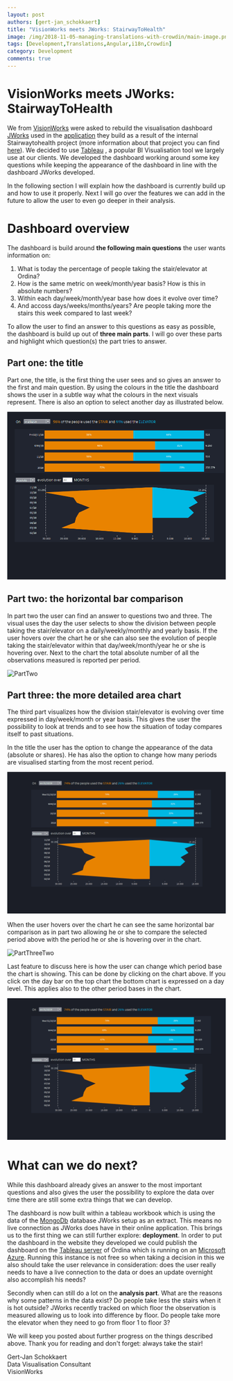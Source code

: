```yaml
---
layout: post
authors: [gert-jan_schokkaert]
title: "VisionWorks meets JWorks: StairwayToHealth"
image: /img/2018-11-05-managing-translations-with-crowdin/main-image.png
tags: [Development,Translations,Angular,i18n,Crowdin]
category: Development
comments: true
---
```


# VisionWorks meets JWorks: StairwayToHealth
We from [VisionWorks][] were asked to rebuild the visualisation dashboard [JWorks][] used in the [application][] they build as a result of the internal Stairwaytohealth project (more information about that project you can find [here][]). We decided to use [Tableau][] , a popular BI Visualisation tool we largely use at our clients. We developed the dashboard working around some key questions while keeping the appearance of the dashboard in line with the dashboard JWorks developed.

In the following section I will explain how the dashboard is currently build up and how to use it properly. Next I will go over the features we can add in the future to allow the user to even go deeper in their analysis.

# Dashboard overview

The dashboard is build around **the following main questions** the user wants information on:
1. What is today the percentage of people taking the stair/elevator at Ordina?
2. How is the same metric on week/month/year basis? How is this in absolute numbers?
3. Within each day/week/month/year base how does it evolve over time?
4. And accoss days/weeks/months/years? Are people taking more the stairs this week compared to last week?

To allow the user to find an answer to this questions as easy as possible, the dashboard is build up out of **three main parts**. I will go over these parts and highlight which question(s) the part tries to answer.

## Part one: the title

Part one, the title, is the first thing the user sees and so gives an answer to the first and main question. By using the colours in the title the dashboard shows the user in a subtle way what the colours in the next visuals represent. There is also an option to select another day as illustrated below.

![PartOne](../img/2018-11-16-stairway-to-health/PartOne.gif)

## Part two: the horizontal bar comparison

In part two the user can find an answer to questions two and three. The visual uses the day the user selects to show the division between people taking the stair/elevator on a daily/weekly/monthly and yearly basis. If the user hovers over the chart he or she can also see the evolution of people taking the stair/elevator within that day/week/month/year he or she is hovering over. Next to the chart the total absolute number of all the observations measured is reported per period.

![PartTwo](../img/2018-11-16-stairway-to-health/PartTwo.gif)

## Part three: the more detailed area chart

The third part visualizes how the division stair/elevator is evolving over time expressed in day/week/month or year basis. This gives the user the possibility to look at trends and to see how the situation of today compares itself to past situations. 

In the title the user has the option to change the appearance of the data (absolute or shares). He has also the option to change how many periods are visualised starting from the most recent period.

![PartThreeOne](../img/2018-11-16-stairway-to-health/PartThreeOne.gif)

When the user hovers over the chart he can see the same horizontal bar comparison as in part two allowing he or she to compare the selected period above with the period he or she is hovering over in the chart.

![PartThreeTwo](../img/2018-11-16-stairway-to-health/PartThreeTwo.gif)

Last feature to discuss here is how the user can change which period base the chart is showing. This can be done by clicking on the chart above. If you click on the day bar on the top chart the bottom chart is expressed on a day level. This applies also to the other period bases in the chart.

![PartThreeThree](../img/2018-11-16-stairway-to-health/PartThreeThree.gif)

# What can we do next?

While this dashboard already gives an answer to the most important questions and also gives the user the possibility to explore the data over time there are still some extra things that we can develop.

The dashboard is now built within a tableau workbook which is using the data of the [MongoDb][] database JWorks setup as an extract. This means no live connection as JWorks does have in their online application. This brings us to the first thing we can still further explore: **deployment**. In order to put the dashboard in the website they developed we could publish the dashboard on the [Tableau server][] of Ordina which is running on an [Microsoft Azure][]. Running this instance is not free so when taking a decision in this we also should take the user relevance in consideration: does the user really needs to have a live connection to the data or does an update overnight also accomplish his needs?

Secondly when can still do a lot on the **analysis part**. What are the reasons why some patterns in the data exist? Do people take less the stairs when it is hot outside? 
JWorks recently tracked on which floor the observation is measured allowing us to look into difference by floor. Do people take more the elevator when they need to go from floor 1 to floor 3?

We will keep you posted about further progress on the things described above. Thank you for reading and don't forget: always take the stair!



Gert-Jan Schokkaert   
Data Visualisation Consultant   
VisionWorks


[Tableau]: https://www.tableau.com/
[application]: https://stairwayto.health/dashboard
[Microsoft Azure]: https://azure.microsoft.com/en-us/
[Tableau server]: https://www.tableau.com/trial/tableau-server
[VisionWorks]: https://www.ordina.be/vakgebieden/bi-analytics/
[JWorks]: https://ordina-jworks.github.io/
[here]: https://ordina-jworks.github.io/iot/2018/03/14/Stairway-To-Health-2.html
[MongoDb]: https://www.mongodb.com/